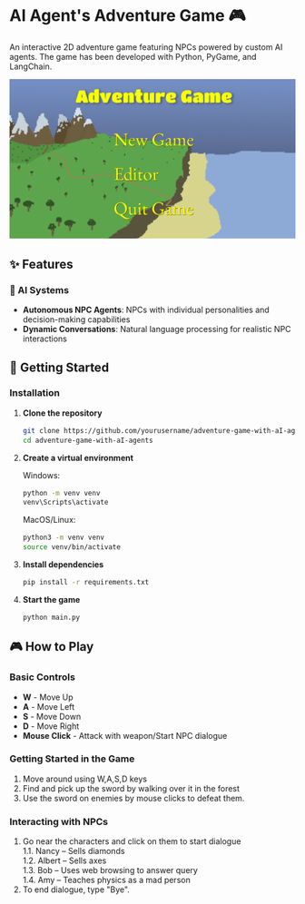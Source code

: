 # AI Agent's Adventure Game 🎮

An interactive 2D adventure game featuring NPCs powered by custom AI agents. The game has been developed with Python, PyGame, and LangChain.

![Game Banner](assets/banner.png)

## ✨ Features

### 🤖 AI Systems
- **Autonomous NPC Agents**: NPCs with individual personalities and decision-making capabilities
- **Dynamic Conversations**: Natural language processing for realistic NPC interactions


## 🚀 Getting Started

### Installation

1. **Clone the repository**
   ```bash
   git clone https://github.com/yourusername/adventure-game-with-aI-agents.git
   cd adventure-game-with-aI-agents
   ```

2. **Create a virtual environment**
   
   Windows:
   ```bash
   python -m venv venv
   venv\Scripts\activate
   ```

   MacOS/Linux:
   ```bash
   python3 -m venv venv
   source venv/bin/activate
   ```

3. **Install dependencies**
   ```bash
   pip install -r requirements.txt
   ```

4. **Start the game**
   ```bash
   python main.py
   ```

## 🎮 How to Play

### Basic Controls
- **W** - Move Up
- **A** - Move Left
- **S** - Move Down
- **D** - Move Right
- **Mouse Click** - Attack with weapon/Start NPC dialogue


### Getting Started in the Game
1. Move around using W,A,S,D keys
2. Find and pick up the sword by walking over it in the forest
3. Use the sword on enemies by mouse clicks to defeat them.

### Interacting with NPCs
1. Go near the characters and click on them to start dialogue  
1.1. Nancy – Sells diamonds  
1.2. Albert – Sells axes  
1.3. Bob – Uses web browsing to answer query  
1.4. Amy – Teaches physics as a mad person  
2. To end dialogue, type "Bye".
